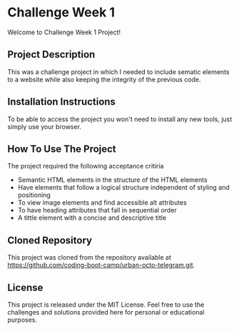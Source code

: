 # **Challenge Week 1**

Welcome to Challenge Week 1 Project!

## **Project Description**

This was a challenge project in which I needed to include sematic elements to a website while also keeping the integrity of the previous code.

## **Installation Instructions**

To be able to access the project you won't need to install any new tools, just simply use your browser.

## **How To Use The Project**

The project required the following acceptance critiria

- Semantic HTML elements in the structure of the HTML elements
- Have elements that follow a logical structure independent of styling and positioning
- To view image elements and find accessible alt attributes
- To have heading attributes that fall in sequential order
- A tittle element with a concise and descriptive title

## **Cloned Repository**

This project was cloned from the repository available at https://github.com/coding-boot-camp/urban-octo-telegram.git.

## **License**

This project is released under the MIT License. Feel free to use the challenges and solutions provided here for personal or educational purposes.
